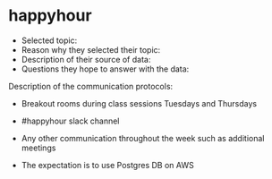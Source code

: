 # happyhour

- Selected topic: 
- Reason why they selected their topic:
- Description of their source of data:
- Questions they hope to answer with the data:

Description of the communication protocols:

- Breakout rooms during class sessions Tuesdays and Thursdays
- #happyhour slack channel
- Any other communication throughout the week such as additional meetings


- The expectation is to use Postgres DB on AWS

